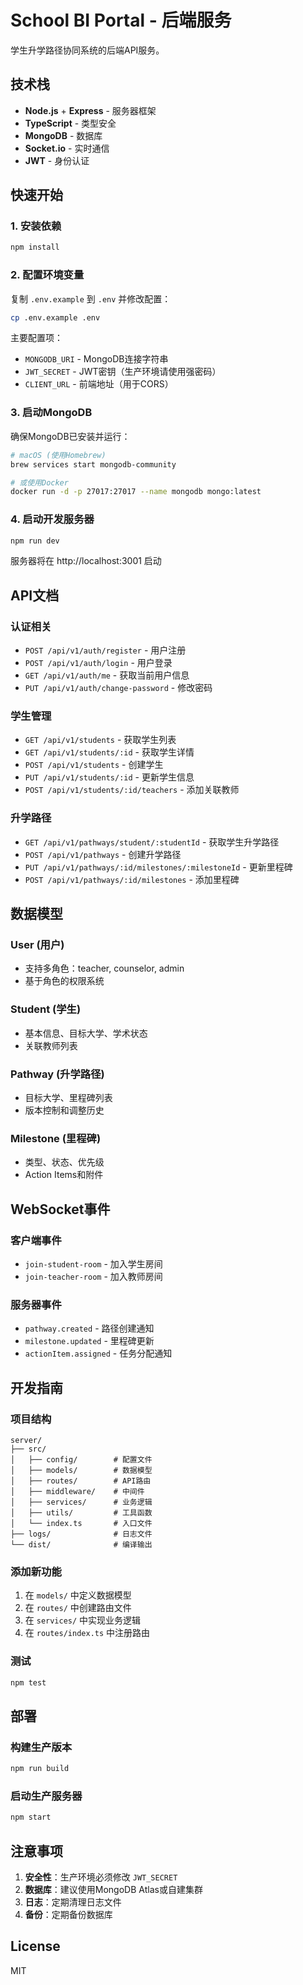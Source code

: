 # School BI Portal - 后端服务

学生升学路径协同系统的后端API服务。

## 技术栈

- **Node.js** + **Express** - 服务器框架
- **TypeScript** - 类型安全
- **MongoDB** - 数据库
- **Socket.io** - 实时通信
- **JWT** - 身份认证

## 快速开始

### 1. 安装依赖

```bash
npm install
```

### 2. 配置环境变量

复制 `.env.example` 到 `.env` 并修改配置：

```bash
cp .env.example .env
```

主要配置项：
- `MONGODB_URI` - MongoDB连接字符串
- `JWT_SECRET` - JWT密钥（生产环境请使用强密码）
- `CLIENT_URL` - 前端地址（用于CORS）

### 3. 启动MongoDB

确保MongoDB已安装并运行：

```bash
# macOS (使用Homebrew)
brew services start mongodb-community

# 或使用Docker
docker run -d -p 27017:27017 --name mongodb mongo:latest
```

### 4. 启动开发服务器

```bash
npm run dev
```

服务器将在 http://localhost:3001 启动

## API文档

### 认证相关

- `POST /api/v1/auth/register` - 用户注册
- `POST /api/v1/auth/login` - 用户登录
- `GET /api/v1/auth/me` - 获取当前用户信息
- `PUT /api/v1/auth/change-password` - 修改密码

### 学生管理

- `GET /api/v1/students` - 获取学生列表
- `GET /api/v1/students/:id` - 获取学生详情
- `POST /api/v1/students` - 创建学生
- `PUT /api/v1/students/:id` - 更新学生信息
- `POST /api/v1/students/:id/teachers` - 添加关联教师

### 升学路径

- `GET /api/v1/pathways/student/:studentId` - 获取学生升学路径
- `POST /api/v1/pathways` - 创建升学路径
- `PUT /api/v1/pathways/:id/milestones/:milestoneId` - 更新里程碑
- `POST /api/v1/pathways/:id/milestones` - 添加里程碑

## 数据模型

### User (用户)
- 支持多角色：teacher, counselor, admin
- 基于角色的权限系统

### Student (学生)
- 基本信息、目标大学、学术状态
- 关联教师列表

### Pathway (升学路径)
- 目标大学、里程碑列表
- 版本控制和调整历史

### Milestone (里程碑)
- 类型、状态、优先级
- Action Items和附件

## WebSocket事件

### 客户端事件
- `join-student-room` - 加入学生房间
- `join-teacher-room` - 加入教师房间

### 服务器事件
- `pathway.created` - 路径创建通知
- `milestone.updated` - 里程碑更新
- `actionItem.assigned` - 任务分配通知

## 开发指南

### 项目结构

```
server/
├── src/
│   ├── config/        # 配置文件
│   ├── models/        # 数据模型
│   ├── routes/        # API路由
│   ├── middleware/    # 中间件
│   ├── services/      # 业务逻辑
│   ├── utils/         # 工具函数
│   └── index.ts       # 入口文件
├── logs/              # 日志文件
└── dist/              # 编译输出
```

### 添加新功能

1. 在 `models/` 中定义数据模型
2. 在 `routes/` 中创建路由文件
3. 在 `services/` 中实现业务逻辑
4. 在 `routes/index.ts` 中注册路由

### 测试

```bash
npm test
```

## 部署

### 构建生产版本

```bash
npm run build
```

### 启动生产服务器

```bash
npm start
```

## 注意事项

1. **安全性**：生产环境必须修改 `JWT_SECRET`
2. **数据库**：建议使用MongoDB Atlas或自建集群
3. **日志**：定期清理日志文件
4. **备份**：定期备份数据库

## License

MIT